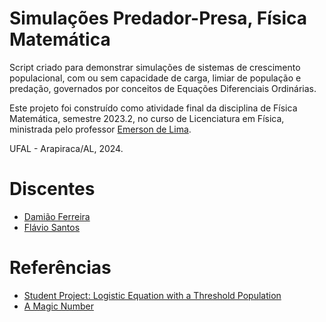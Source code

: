 # Simulações Predador-Presa, Física Matemática

Script criado para demonstrar simulações de sistemas de crescimento populacional, com ou sem capacidade de carga, limiar de população e predação, governados por conceitos de Equações Diferenciais Ordinárias.

Este projeto foi construído como atividade final da disciplina de Física Matemática, semestre 2023.2, no curso de Licenciatura em Física, ministrada pelo professor [Emerson de Lima](http://lattes.cnpq.br/9172105120221089).

UFAL - Arapiraca/AL, 2024.

# Discentes
- [Damião Ferreira](https://www.instagram.com/damiao.ferreira.s)
- [Flávio Santos](https://www.instagram.com/sr_half)


# Referências
- [Student Project: Logistic Equation with a Threshold Population](https://openstax.org/books/calculus-volume-2/pages/4-4-the-logistic-equation#fs-id1170572222848)
- [A Magic Number](https://www.americanscientist.org/article/a-magic-number)
